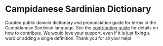 
# Campidanese Sardinian Dictionary

Curated public domain dictionary and pronunciation guide for terms in the Campidanese Sardinian language. See the [contributing guide](https://github.com/drumworkteam/term/blob/make/.github/contributing.md) for details on how to contribute. We would love your support, even if it is just fixing a word or adding a single definition. Thank you for all your help!